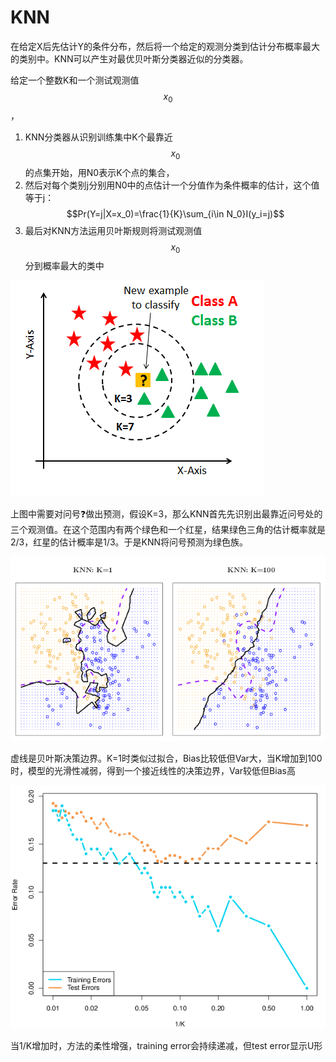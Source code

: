 # KNN

在给定X后先估计Y的条件分布，然后将一个给定的观测分类到估计分布概率最大的类别中。KNN可以产生对最优贝叶斯分类器近似的分类器。

给定一个整数K和一个测试观测值 $$x_0$$ ，

1. KNN分类器从识别训练集中K个最靠近$$x_0$$的点集开始，用N0表示K个点的集合，
2. 然后对每个类别j分别用N0中的点估计一个分值作为条件概率的估计，这个值等于j： $$Pr(Y=j|X=x_0)=\frac{1}{K}\sum_{i\in N_0}I(y_i=j)$$ 
3. 最后对KNN方法运用贝叶斯规则将测试观测值$$x_0$$分到概率最大的类中

![](../.gitbook/assets/image%20%287%29.png)

上图中需要对问号❓做出预测，假设K=3，那么KNN首先先识别出最靠近问号处的三个观测值。在这个范围内有两个绿色和一个红星，结果绿色三角的估计概率就是2/3，红星的估计概率是1/3。于是KNN将问号预测为绿色族。

![](../.gitbook/assets/image%20%2820%29.png)

虚线是贝叶斯决策边界。K=1时类似过拟合，Bias比较低但Var大，当K增加到100时，模型的光滑性减弱，得到一个接近线性的决策边界，Var较低但Bias高

![](../.gitbook/assets/image%20%2823%29.png)

当1/K增加时，方法的柔性增强，training error会持续递减，但test error显示U形

